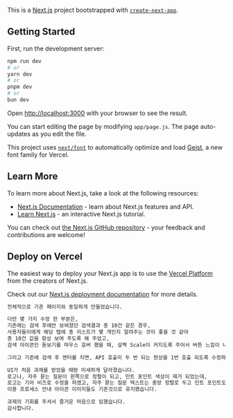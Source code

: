 This is a [Next.js](https://nextjs.org) project bootstrapped with [`create-next-app`](https://nextjs.org/docs/app/api-reference/cli/create-next-app).

## Getting Started

First, run the development server:

```bash
npm run dev
# or
yarn dev
# or
pnpm dev
# or
bun dev
```

Open [http://localhost:3000](http://localhost:3000) with your browser to see the result.

You can start editing the page by modifying `app/page.js`. The page auto-updates as you edit the file.

This project uses [`next/font`](https://nextjs.org/docs/app/building-your-application/optimizing/fonts) to automatically optimize and load [Geist](https://vercel.com/font), a new font family for Vercel.

## Learn More

To learn more about Next.js, take a look at the following resources:

- [Next.js Documentation](https://nextjs.org/docs) - learn about Next.js features and API.
- [Learn Next.js](https://nextjs.org/learn) - an interactive Next.js tutorial.

You can check out [the Next.js GitHub repository](https://github.com/vercel/next.js) - your feedback and contributions are welcome!

## Deploy on Vercel

The easiest way to deploy your Next.js app is to use the [Vercel Platform](https://vercel.com/new?utm_medium=default-template&filter=next.js&utm_source=create-next-app&utm_campaign=create-next-app-readme) from the creators of Next.js.

Check out our [Next.js deployment documentation](https://nextjs.org/docs/app/building-your-application/deploying) for more details.

```bash
전체적으로 기존 페이지와 동일하게 만들었습니다.

다만 몇 가지 수정 한 부분은,
기존에는 검색 후에만 보여졌던 검색결과 총 10건 같은 경우,
사용자들이에게 해당 탭에 총 리스트가 몇 개인지 알려주는 것이 좋을 것 같아
총 10건 값을 항상 보여 주도록 해 주었고,
검색 아이콘인 돋보기를 마우스 호버 했을 때, 살짝 Scale이 커지도록 주어서 버튼 느낌이 나도록 했습니다.

그리고 기존에 검색 후 엔터를 치면, API 호출이 두 번 되는 현상을 1번 호출 되도록 수정하였습니다.

UI가 처음 과제를 받았을 때랑 미세하게 달라졌습니다.
로고나, 자주 묻는 질문이 왼쪽으로 정렬이 되고, 민트 포인트 색상이 제거 되었는데,
로고는 기아 비즈로 수정을 하였고, 자주 묻는 질문 텍스트는 중앙 정렬로 두고 민트 포인트도 살려 두었습니다.
이용 프로세스 안내 아이콘 이미지들도 기존것으로 유지했습니다.

과제의 기회를 주셔서 즐거운 마음으로 임했습니다.
감사합니다.
```

